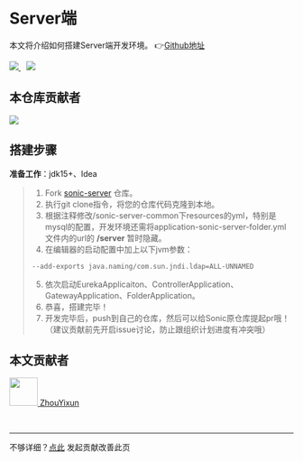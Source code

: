 # Server端

本文将介绍如何搭建Server端开发环境。 👉[Github地址](https://github.com/SonicCloudOrg/sonic-server)

<a href="#">  
<img src="https://img.shields.io/github/stars/SonicCloudOrg/sonic-server?style=social">
<img style="margin-left: 10px" src="https://img.shields.io/github/forks/SonicCloudOrg/sonic-server?style=social">
</a>

## 本仓库贡献者

<a href="https://github.com/SonicCloudOrg/sonic-server/graphs/contributors">
  <img src="https://contrib.rocks/image?repo=SonicCloudOrg/sonic-server" />
</a>

## 搭建步骤

**准备工作**：jdk15+、Idea

> 1. Fork [sonic-server](https://github.com/SonicCloudOrg/sonic-server) 仓库。
> 2. 执行git clone指令，将您的仓库代码克隆到本地。
> 3. 根据注释修改/sonic-server-common下resources的yml，特别是mysql的配置，开发环境还需将application-sonic-server-folder.yml文件内的url的 **/server** 暂时隐藏。
> 4. 在编辑器的启动配置中加上以下jvm参数：
> ```
> --add-exports java.naming/com.sun.jndi.ldap=ALL-UNNAMED
> ```
> 5. 依次启动EurekaApplicaiton、ControllerApplication、GatewayApplication、FolderApplication。
> 6. 恭喜，搭建完毕！
> 7. 开发完毕后，push到自己的仓库，然后可以给Sonic原仓库提起pr哦！（建议贡献前先开启issue讨论，防止跟组织计划进度有冲突哦）

## 本文贡献者
<div class="cont">
<a href="https://gitee.com/ZhouYixun" target="_blank">
<img src="https://portrait.gitee.com/uploads/avatars/user/2698/8096045_ZhouYixun_1645499109.png!avatar100" width="50"/>
<span>ZhouYixun</span>
</a>
</div>

&nbsp;
&nbsp;
***
不够详细？[点此](https://github.com/SonicCloudOrg/sonic-offical-website/edit/main/src/markdown/contribute/con-server.md) 发起贡献改善此页